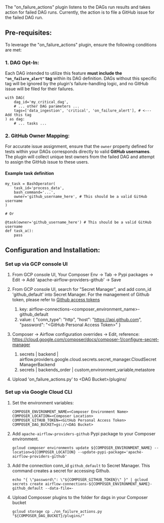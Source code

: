 The "on_failure_actions" plugin listens to the DAGs run results and takes action for failed DAG runs. Currently, the action is to file a GitHub issue for the failed DAG run.

## Pre-requisites:
To leverage the "on_failure_actions" plugin, ensure the following conditions are met:

### 1.  **DAG Opt-In:**
Each DAG intended to utilize this feature **must include the `"on_failure_alert"` tag** within its DAG definition. DAGs without this specific tag will be ignored by the plugin's failure-handling logic, and no GitHub issue will be filed for their failures.

    with DAG(
        dag_id='my_critical_dag',
        # ... other DAG parameters ...
        tags=['data_ingestion', 'critical', 'on_failure_alert'], # <--- Add this tag
    ) as dag:
        # ... tasks ...

### 2.  **GitHub Owner Mapping:**
For accurate issue assignment, ensure that the `owner` property defined for tests within your DAGs corresponds directly to valid **GitHub usernames**. The plugin will collect unique test owners from the failed DAG and attempt to assign the GitHub issue to these users.

#### Example task definition
    my_task = BashOperator(
        task_id='process_data',
        bash_command='...',
        owner='github_username_here', # This should be a valid GitHub username
    )

    # Or

    @task(owner='github_username_here') # This should be a valid GitHub username
    def task_a():
        pass

## Configuration and Installation:
### Set up via GCP console UI
1. From GCP console UI, Your Composer Env -> Tab -> Pypi packages -> Edit -> Add 'apache-airflow-providers-github' -> Save

2. From GCP console UI, search for "Secret Manager", and add conn_id 'github_default' into Secret Manager. For the management of Github token, please refer to [Github access tokens]
   1. key: airflow-connections-<composer_environment_name>-github_default
   2. value:
       {
           "conn_type": "http",
           "host": "https://api.github.com",
           "password": "\<GitHub Personal Access Token\>"
       }

3. Composer -> Airflow configuration overrides -> Edit, reference: https://cloud.google.com/composer/docs/composer-1/configure-secret-manager
   1. secrets | backend | airflow.providers.google.cloud.secrets.secret_manager.CloudSecretManagerBackend
   2. secrets | backends_order | custom,environment_variable,metastore

4. Upload 'on_failure_actions.py' to \<DAG Bucket\>/plugins/

### Set up via Google Cloud CLI
1. Set the environment variables:
    ```
    COMPOSER_ENVIRONMENT_NAME=<Composer Environment Name>
    COMPOSER_LOCATION=<Composer Location>
    COMPOSER_GITHUB_TOKEN=<GitHub Personal Access Token>
    COMPOSER_DAG_BUCKET=gs://<DAG Bucket>
    ```

2. Add `apache-airflow-providers-github` Pypi package to your Composer environment.
    ```
    gcloud composer environments update ${COMPOSER_ENVIRONMENT_NAME} --location=${COMPOSER_LOCATION} --update-pypi-package='apache-airflow-providers-github'
    ```

3. Add the connection conn_id `github_default` to Secret Manager. This command creates a secret for accessing Github.
    ```
    echo "{ \"password\": \"${COMPOSER_GITHUB_TOKEN}\" }" | gcloud secrets create airflow-connections-${COMPOSER_ENVIRONMENT_NAME}-github_default --data-file=-
    ```

4. Upload Composser plugins to the folder for dags in your Composer bucket
    ```
    gcloud storage cp ./on_failure_actions.py "${COMPOSER_DAG_BUCKET}/plugins/"
    ```


[Github access tokens]: (https://docs.github.com/en/authentication/keeping-your-account-and-data-secure/managing-your-personal-access-tokens)
